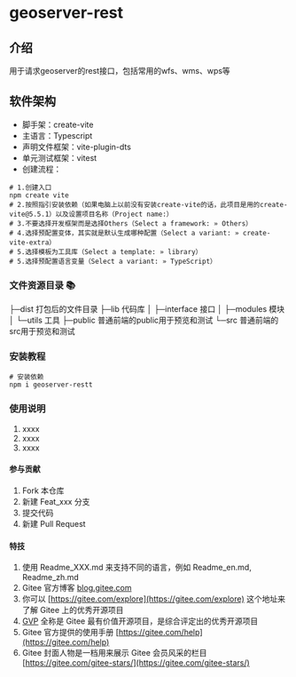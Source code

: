 # geoserver-rest

## 介绍
用于请求geoserver的rest接口，包括常用的wfs、wms、wps等

## 软件架构

* 脚手架：create-vite
* 主语言：Typescript
* 声明文件框架：vite-plugin-dts
* 单元测试框架：vitest
* 创建流程：
```shell
# 1.创建入口
npm create vite
# 2.按照指引安装依赖（如果电脑上以前没有安装create-vite的话，此项目是用的create-vite@5.5.1）以及设置项目名称（Project name:）
# 3.不要选择开发框架而是选择Others（Select a framework: » Others）
# 4.选择预配置变体，其实就是默认生成哪种配置（Select a variant: » create-vite-extra）
# 5.选择模板为工具库（Select a template: » library）
# 5.选择预配置语言变量（Select a variant: » TypeScript）
```

### 文件资源目录 📚
├─dist  打包后的文件目录
├─lib   代码库
│  ├─interface       接口
│  ├─modules         模块
│  └─utils           工具
├─public             普通前端的public用于预览和测试
└─src                普通前端的src用于预览和测试

### 安装教程
```shell
# 安装依赖
npm i geoserver-restt
```

### 使用说明

1.  xxxx
2.  xxxx
3.  xxxx

#### 参与贡献

1.  Fork 本仓库
2.  新建 Feat_xxx 分支
3.  提交代码
4.  新建 Pull Request


#### 特技

1.  使用 Readme\_XXX.md 来支持不同的语言，例如 Readme\_en.md, Readme\_zh.md
2.  Gitee 官方博客 [blog.gitee.com](https://blog.gitee.com)
3.  你可以 [https://gitee.com/explore](https://gitee.com/explore) 这个地址来了解 Gitee 上的优秀开源项目
4.  [GVP](https://gitee.com/gvp) 全称是 Gitee 最有价值开源项目，是综合评定出的优秀开源项目
5.  Gitee 官方提供的使用手册 [https://gitee.com/help](https://gitee.com/help)
6.  Gitee 封面人物是一档用来展示 Gitee 会员风采的栏目 [https://gitee.com/gitee-stars/](https://gitee.com/gitee-stars/)
